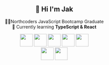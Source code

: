 <div align="center">
  
## 👋 Hi I'm Jak

🧑‍💻Northcoders JavaScript Bootcamp Graduate
<br>
🌱 Currently learning **TypeScript & React**

  <img src="https://cdn.jsdelivr.net/gh/devicons/devicon@latest/icons/html5/html5-original.svg" width="40px"/>
  <img src="https://cdn.jsdelivr.net/gh/devicons/devicon@latest/icons/css3/css3-original.svg" width="40px"/>
  <img src="https://cdn.jsdelivr.net/gh/devicons/devicon@latest/icons/javascript/javascript-original.svg" width="40px"/>
  <img src="https://cdn.jsdelivr.net/gh/devicons/devicon@latest/icons/typescript/typescript-original.svg" width="40px"/>
  <img src="https://cdn.jsdelivr.net/gh/devicons/devicon@latest/icons/react/react-original.svg" width="40px"/>
  <br>
  <img src="https://cdn.jsdelivr.net/gh/devicons/devicon@latest/icons/nodejs/nodejs-original.svg" width="40px"/>
  <img src="https://cdn.jsdelivr.net/gh/devicons/devicon@latest/icons/denojs/denojs-original.svg" width="40px"/>
<br/>
</div>

